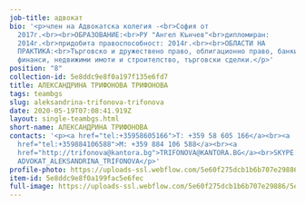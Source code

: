 ```yaml
---
job-title: адвокат
bio: '<p>член на Адвокатска колегия -<br>София от
  2017г.<br><br>ОБРАЗОВАНИЕ:<br>РУ "Ангел Кънчев"<br>дипломиран:
  2014г.<br>придобита правоспособност: 2014г.<br><br>ОБЛАСТИ НА
  ПРАКТИКА:<br>Търговско и дружествено право, облигационно право, банки и
  финанси, недвижими имоти и строителство, търговски сделки.</p>'
position: "8"
collection-id: 5e8ddc9e8f0a197f135e6fd7
title: АЛЕКСАНДРИНА ТРИФОНОВА ТРИФОНОВА
tags: teambgs
slug: aleksandrina-trifonova-trifonova
date: 2020-05-19T07:08:41.919Z
layout: single-teambgs.html
short-name: АЛЕКСАНДРИНА ТРИФОНОВА
contacts: '<p><a href="tel:+35958605166">T: +359 58 605 166</a><br><a
  href="tel:+359884106588">M: +359 884 106 588</a><br><a
  href="http://trifonova@kantora.bg">TRIFONOVA@KANTORA.BG</a><br>SKYPE:
  ADVOKAT_ALEKSANDRINA_TRIFONOVA</p>'
profile-photo: https://uploads-ssl.webflow.com/5e60f275dcb1b6b707e29886/5e60f2e446e6b819abd0b4db_5e52e2a63373094b59f6b3e2_5ca3916250cb2e3f3121ef13_Trifonova_Small.jpeg
item-id: 5e8ddc9e8f0a199fac5e6fec
full-image: https://uploads-ssl.webflow.com/5e60f275dcb1b6b707e29886/5e8710b1b6d84279ed1e15a3_image%2020.jpg
---
```

